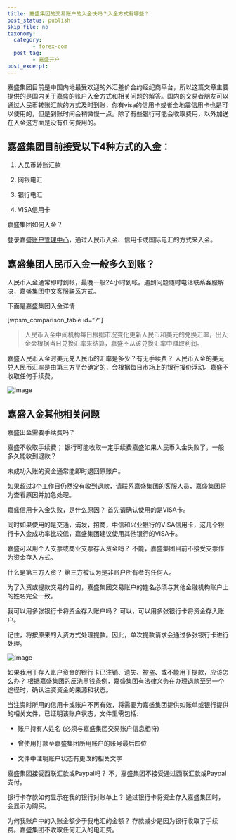 ```yaml
---
title: 嘉盛集团的交易账户的入金快吗？入金方式有哪些？
post_status: publish
skip_file: no
taxonomy:
  category:
        - forex-com
  post_tag:
        - 嘉盛开户
post_excerpt: 
---
```

嘉盛集团目前是中国内地最受欢迎的外汇差价合约经纪商平台，所以这篇文章主要提供的是国内关于嘉盛的账户入金方式和相关问题的解答。国内的交易者朋友可以通过人民币转账汇款的方式及时到账，你有visa的信用卡或者全地震信用卡也是可以使用的，但是到账时间会稍微慢一点。除了有些银行可能会收取费用，以外加送在入金这方面是没有任何费用的。

## 嘉盛集团目前接受以下4种方式的入金：

1. 人民币转账汇款

1. 网银电汇

1. 银行电汇

1. VISA信用卡

嘉盛集团如何入金？

登录嘉盛[账户管理中心](https://account.denglupingtai.com/login/forexglzh)，通过人民币入金、信用卡或国际电汇的方式来入金。

## 嘉盛集团人民币入金一般多久到账？

人民币入金通常即时到帐，最晚一般24小时到帐。遇到问题随时电话联系客服解决，[嘉盛集团中文客服联系方式](http://www.ssgg.net/forex-customer-service.html)。

下面是嘉盛集团入金详情

[wpsm_comparison_table id=“7”]

> 人民币入金中间机构每日根据市况变化更新人民币和美元的兑换汇率，出入金会根据当日兑换汇率来结算，嘉盛不从该兑换汇率中赚取利润。

嘉盛人民币入金时美元兑人民币的汇率是多少？有无手续费？
人民币入金的美元兑人民币汇率是由第三方平台确定的，会根据每日市场上的银行报价浮动。嘉盛不收取任何手续费。

![Image](https://cdn.fendou.la/tuoss/forex-save-money.jpg)

## 嘉盛入金其他相关问题

嘉盛出金需要手续费吗？

嘉盛不收取手续费； 银行可能收取一定手续费嘉盛如果人民币入金失败了，一般多久能收到退款？

未成功入账的资金通常能即时退回原账户。

如果超过3个工作日仍然没有收到退款，请联系嘉盛集团的[客服人员](http://www.ssgg.net/forex-customer-service.html)，嘉盛集团将为查看原因并加急处理。

嘉盛信用卡入金失败，是什么原因？
首先请确认使用的是VISA卡。

同时如果使用的是交通，浦发，招商，中信和兴业银行的VISA信用卡，这几个银行卡入金成功率比较低，嘉盛集团建议使用其他银行的VISA卡。

嘉盛可以用个人支票或商业支票存入资金吗？
不能，嘉盛集团目前不接受支票作为资金存入方式。

什么是第三方入资？
第三方被认为是非账户所有者的任何人。

为了入资或提款交易的目的，嘉盛集团交易账户的姓名必须与其他金融机构账户上的姓名完全一致。

我可以用多张银行卡将资金存入账户吗？
可以，可以用多张银行卡将资金存入账户。

记住，将按原来的入资方式处理提款。因此，单次提款请求会通过多张银行卡进行处理。

![Image](https://cdn.fendou.la/tuoss/forex-save-money.png)

如果我用于存入账户资金的银行卡已注销、遗失、被盗、或不能用于提款，应该怎么办？
根据嘉盛集团的反洗黑钱条例，嘉盛集团有法律义务在办理退款至另一个途径时，确认注资资金的来源和状态。

当注资时所用的信用卡或账户不再有效，将需要为嘉盛集团提供如账单或银行提供的相关文件，已证明该账户状态，文件里需包括:

* 账户持有人姓名 (必须与嘉盛集团交易账户信息相符)

* 曾使用打款至嘉盛集团所用账户的账号最后四位

* 文件中注明账户状态有更改的相关文字

嘉盛集团接受西联汇款或Paypal吗？
不，嘉盛集团不接受通过西联汇款或Paypal支付。

银行卡存款如何显示在我的银行对账单上？
通过银行卡将资金存入嘉盛集团时，会显示为购买。

为何我账户中的入账金额少于我电汇的金额？
存款减少是因为银行收取了手续费。嘉盛集团不收取任何汇入的电汇费。